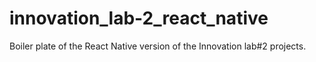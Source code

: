 # innovation_lab-2_react_native
Boiler plate of the React Native version of the Innovation lab#2 projects. 
